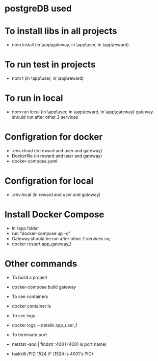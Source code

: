 # postgreDB used

# To install libs in all projects
- npm install (in \app\gateway, in \app\user, in \app\reward)

# To run test in projects
- npm t (in \app\user, in \app\reward)

# To run in local
- npm run local (in \app\user, in \app\reward, in \app\gateway) gateway should run after other 2 services

# Configration for docker
- .env.cloud (in reward and user and gateway)
- Dockerfile (in reward and user and gateway)
- docker-compose.yaml

# Configration for local
- .env.local (in reward and user and gateway)

# Install Docker Compose
- in \app folder
- run "docker-compose up -d"
- Gateway should be run after other 2 services so;
- docker restart app_gateway_1


# Other commands 
- To build a project
- docker-compose build gateway
- To see containers
- docker container ls
- To see logs 
- docker logs --details app_user_1

- To terminate port
- netstat -ano | findstr :4001 (4001 is port name)
- taskkill /PID 1524 /F (1524 is 4001's PID)
